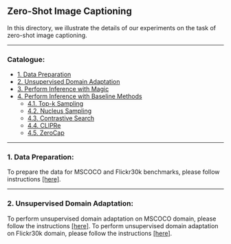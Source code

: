## Zero-Shot Image Captioning
In this directory, we illustrate the details of our experiments on the task of zero-shot image captioning. 

****
### Catalogue:
* <a href='#data_preparation'>1. Data Preparation</a>
* <a href='#unsupervised_domain_adaptation'>2. Unsupervised Domain Adaptation</a>
* <a href='#inference_with_magic'>3. Perform Inference with Magic</a>
* <a href='#inference_with_baseline'>4. Perform Inference with Baseline Methods</a>
    * <a href='#topk_sampling'>4.1. Top-k Sampling</a>
    * <a href='#nucleues_sampling'>4.2. Nucleus Sampling</a>
    * <a href='#contrastive_search'>4.3. Contrastive Search</a>
    * <a href='#clipre'>4.4. CLIPRe</a>
    * <a href='#zerocap'>4.5. ZeroCap</a>


****

<span id='data_preparation'/>

### 1. Data Preparation:
To prepare the data for MSCOCO and Flickr30k benchmarks, please follow instructions [[here]](https://github.com/yxuansu/MAGIC/tree/main/image_captioning/data).


****

<span id='unsupervised_domain_adaptation'/>

### 2. Unsupervised Domain Adaptation:
To perform unsupervised domain adaptation on MSCOCO domain, please follow the instructions [[here]](https://github.com/yxuansu/MAGIC/tree/main/image_captioning/language_model#12unsupervised-domain-adaptation-on-mscoco). To perform unsupervised domain adaptation on Flickr30k domain, please follow the instructions [[here]](https://github.com/yxuansu/MAGIC/tree/main/image_captioning/language_model#22-unsupervised-domain-adaptation-on-flickr30k). 
